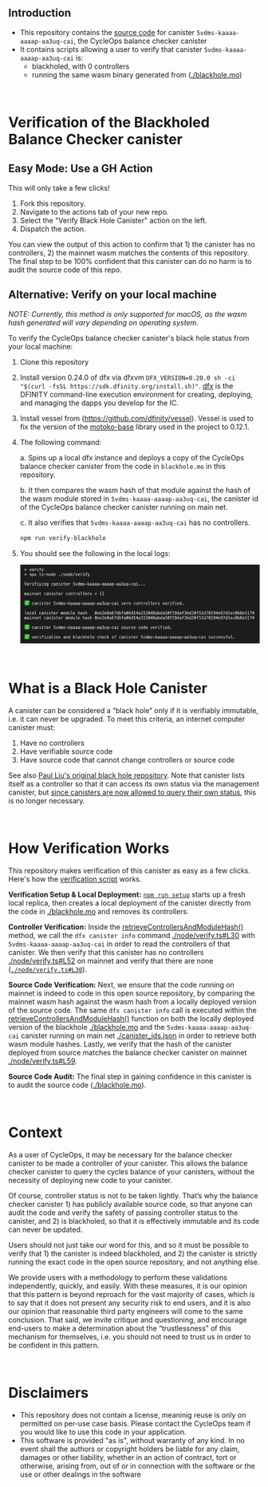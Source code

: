 ## Introduction

- This repository contains the [source code](blackhole.mo) for canister `5vdms-kaaaa-aaaap-aa3uq-cai`, the CycleOps balance checker canister
- It contains scripts allowing a user to verify that canister `5vdms-kaaaa-aaaap-aa3uq-cai` is:
  - blackholed, with 0 controllers
  - running the same wasm binary generated from ([./blackhole.mo](blackhole.mo))

<br/>

# Verification of the Blackholed Balance Checker canister

## Easy Mode: Use a GH Action

This will only take a few clicks!

1. Fork this repository.
2. Navigate to the actions tab of your new repo.
3. Select the "Verify Black Hole Canister" action on the left.
4. Dispatch the action.

You can view the output of this action to confirm that 1) the canister has no controllers, 2) the mainnet wasm matches the contents of this repository. The final step to be 100% confident that this canister can do no harm is to audit the source code of this repo.

## Alternative: Verify on your local machine

_NOTE: Currently, this method is only supported for macOS, as the wasm hash generated will vary depending on operating system._

To verify the CycleOps balance checker canister's black hole status from your local machine:

1. Clone this repository
2. Install version 0.24.0 of dfx via dfxvm `DFX_VERSION=0.20.0 sh -ci "$(curl -fsSL https://sdk.dfinity.org/install.sh)"`. [dfx](https://internetcomputer.org/docs/current/references/cli-reference/dfx-parent/) is the DFINITY command-line execution environment for creating, deploying, and managing the dapps you develop for the IC.
3. Install vessel from (https://github.com/dfinity/vessel). Vessel is used to fix the version of the [motoko-base](https://github.com/dfinity/motoko-base) library used in the project to 0.12.1.
4. The following command:

   a. Spins up a local dfx instance and deploys a copy of the CycleOps balance checker canister from the code in `blackhole.mo` in this repository.

   b. It then compares the wasm hash of that module against the hash of the wasm module stored in `5vdms-kaaaa-aaaap-aa3uq-cai`, the canister id of the CycleOps balance checker canister running on main net.

   c. It also verifies that `5vdms-kaaaa-aaaap-aa3uq-cai` has no controllers.

   ```sh
   npm run verify-blackhole
   ```

5. You should see the following in the local logs:

   ![successful action logs](./assets/local-log.png)

<br/>

# What is a Black Hole Canister

A canister can be considered a “black hole” only if it is verifiably immutable, i.e. it can never be upgraded. To meet this criteria, an internet computer canister must:

1. Have no controllers
2. Have verifiable source code
3. Have source code that cannot change controllers or source code

See also [Paul Liu's original black hole repository](https://github.com/ninegua/ic-blackhole). Note that canister lists itself as a controller so that it can access its own status via the management canister, but [since canisters are now allowed to query their own status](https://github.com/dfinity/interface-spec/commit/4d412720e02b0846cb1e22b37bdeda3173ea9390), this is no longer necessary.

<br/>

# How Verification Works

This repository makes verification of this canister as easy as a few clicks. Here's how the [verification script](./node/verify.ts) works.

**Verification Setup & Local Deployment:** [`npm run setup`](package.json#L7) starts up a fresh local replica, then creates a local deployment of the canister directly from the code in [./blackhole.mo](./blackhole.mo) and removes its controllers.

**Controller Verification:** Inside the [retrieveControllersAndModuleHash()](./node/verify.ts#L25) method, we call the `dfx canister info` command [./node/verify.ts#L30](./node/verify.ts#L30) with `5vdms-kaaaa-aaaap-aa3uq-cai` in order to read the controllers of that canister. We then verify that this canister has no controllers [./node/verify.ts#L52](./node/verify.ts#L52) on mainnet and verify that there are none ([`./node/verify.ts#L30`](./node/verify.ts#L30)).

**Source Code Verification:** Next, we ensure that the code running on mainnet is indeed to code in this open source repository, by comparing the mainnet wasm hash against the wasm hash from a locally deployed version of the source code. The same `dfx canister info` call is executed within the [retrieveControllersAndModuleHash()](./node/verify.ts#L25) function on both the locally deployed version of the blackhole [./blackhole.mo](blackhole.mo) and the `5vdms-kaaaa-aaaap-aa3uq-cai` canister running on main net [./canister_ids.json](./canister_ids.json) in order to retrieve both wasm module hashes. Lastly, we verify that the hash of the canister deployed from source matches the balance checker canister on mainnet [./node/verify.ts#L59](./node/verify.ts#L59).

**Source Code Audit:** The final step in gaining confidence in this canister is to audit the source code ([./blackhole.mo](blackhole.mo)).

<br/>

# Context

As a user of CycleOps, it may be necessary for the balance checker canister to be made a controller of your canister. This allows the balance checker canister to query the cycles balance of your canisters, without the necessity of deploying new code to your canister.

Of course, controller status is not to be taken lightly. That’s why the balance checker canister 1) has publicly available source code, so that anyone can audit the code and verify the safety of passing controller status to the canister, and 2) is blackholed, so that it is effectively immutable and its code can never be updated.

Users should not just take our word for this, and so it must be possible to verify that 1) the canister is indeed blackholed, and 2) the canister is strictly running the exact code in the open source repository, and not anything else.

We provide users with a methodology to perform these validations independently, quickly, and easily. With these measures, it is our opinion that this pattern is beyond reproach for the vast majority of cases, which is to say that it does not present any security risk to end users, and it is also our opinion that reasonable third party engineers will come to the same conclusion. That said, we invite critique and questioning, and encourage end-users to make a determination about the “trustlessness” of this mechanism for themselves, i.e. you should not need to trust us in order to be confident in this pattern.

<br/>

# Disclaimers

- This repository does not contain a license, meaninig reuse is only on permitted on per-use case basis. Please contact the CycleOps team if you would like to use this code in your application.
- This software is provided "as is", without warranty of any kind. In no event shall the authors or copyright holders be liable for any claim, damages or other liability, whether in an action of contract, tort or otherwise, arising from, out of or in connection with the software or the use or other dealings in the software
